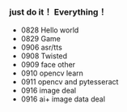 ### just do it！ Everything！
 - 0828 Hello world
 - 0829 Game
 - 0906 asr/tts
 - 0908 Twisted
 - 0909 face other
 - 0910 opencv learn
 - 0911 opencv and pytesseract
 - 0916 image deal
 - 0916 ai+ image data deal